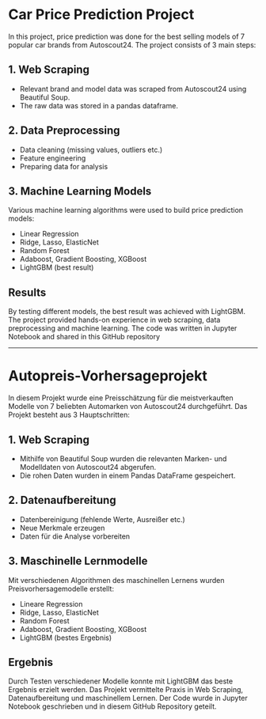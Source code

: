 # Car Price Prediction Project
In this project, price prediction was done for the best selling models of 7 popular car brands from Autoscout24. The project consists of 3 main steps:
## 1. Web Scraping
- Relevant brand and model data was scraped from Autoscout24 using Beautiful Soup.
- The raw data was stored in a pandas dataframe.
## 2. Data Preprocessing
- Data cleaning (missing values, outliers etc.)
- Feature engineering
- Preparing data for analysis
## 3. Machine Learning Models
Various machine learning algorithms were used to build price prediction models:
- Linear Regression
- Ridge, Lasso, ElasticNet
- Random Forest
- Adaboost, Gradient Boosting, XGBoost
- LightGBM (best result)
## Results
By testing different models, the best result was achieved with LightGBM. The project provided hands-on experience in web scraping, data preprocessing and machine learning.
The code was written in Jupyter Notebook and shared in this GitHub repository

------------------------------------------------

# Autopreis-Vorhersageprojekt
In diesem Projekt wurde eine Preisschätzung für die meistverkauften Modelle von 7 beliebten Automarken von Autoscout24 durchgeführt. Das Projekt besteht aus 3 Hauptschritten:
## 1. Web Scraping
- Mithilfe von Beautiful Soup wurden die relevanten Marken- und Modelldaten von Autoscout24 abgerufen.
- Die rohen Daten wurden in einem Pandas DataFrame gespeichert.
## 2. Datenaufbereitung
- Datenbereinigung (fehlende Werte, Ausreißer etc.)
- Neue Merkmale erzeugen
- Daten für die Analyse vorbereiten
## 3. Maschinelle Lernmodelle
Mit verschiedenen Algorithmen des maschinellen Lernens wurden Preisvorhersagemodelle erstellt:
- Lineare Regression
- Ridge, Lasso, ElasticNet 
- Random Forest
- Adaboost, Gradient Boosting, XGBoost
- LightGBM (bestes Ergebnis)
## Ergebnis
Durch Testen verschiedener Modelle konnte mit LightGBM das beste Ergebnis erzielt werden. Das Projekt vermittelte Praxis in Web Scraping, Datenaufbereitung und maschinellem Lernen.
Der Code wurde in Jupyter Notebook geschrieben und in diesem GitHub Repository geteilt.
